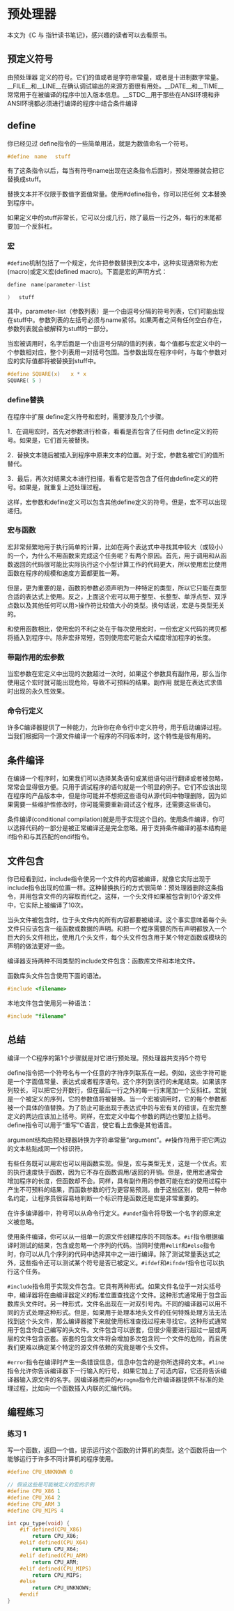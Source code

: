 # 预处理器
本文为《C 与 指针读书笔记》，感兴趣的读者可以去看原书。

## 预定义符号
由预处理器 定义的符号。它们的值或者是字符串常量，或者是十进制数字常量。__FILE__和__LINE__在确认调试输出的来源方面很有用处。__DATE__和__TIME__常常用于在被编译的程序中加入版本信息。__STDC__用于那些在ANSI环境和非ANSI环境都必须进行编译的程序中结合条件编译

## define
你已经见过 define指令的一些简单用法，就是为数值命名一个符号。

```c
#define　name　 stuff
```

有了这条指令以后，每当有符号name出现在这条指令后面时，预处理器就会把它替换成stuff。

替换文本并不仅限于数值字面值常量。使用#define指令，你可以把任何 文本替换到程序中。

如果定义中的stuff非常长，它可以分成几行，除了最后一行之外，每行的末尾都要加一个反斜杠。

### 宏
`#define`机制包括了一个规定，允许把参数替换到文本中，这种实现通常称为宏 (macro)或定义宏(defined macro)。下面是宏的声明方式：

```c
define　name(parameter-list

)　 stuff
```

其中，parameter-list（参数列表）是一个由逗号分隔的符号列表，它们可能出现在stuff中。参数列表的左括号必须与name紧邻。如果两者之间有任何空白存在，参数列表就会被解释为stuff的一部分。

当宏被调用时，名字后面是一个由逗号分隔的值的列表，每个值都与宏定义中的一个参数相对应，整个列表用一对括号包围。当参数出现在程序中时，与每个参数对应的实际值都将被替换到stuff中。

```c
#define SQUARE(x)　　x * x
SQUARE( 5 )
```

### define替换
在程序中扩展 define定义符号和宏时，需要涉及几个步骤。

1．在调用宏时，首先对参数进行检查，看看是否包含了任何由 define定义的符号。如果是，它们首先被替换。

2．替换文本随后被插入到程序中原来文本的位置。对于宏，参数名被它们的值所替代。

3．最后，再次对结果文本进行扫描，看看它是否包含了任何由define定义的符号。如果是，就重复上述处理过程。

这样，宏参数和define定义可以包含其他define定义的符号。但是，宏不可以出现递归。

### 宏与函数
宏非常频繁地用于执行简单的计算，比如在两个表达式中寻找其中较大（或较小）的一个，为什么不用函数来完成这个任务呢？有两个原因。首先，用于调用和从函数返回的代码很可能比实际执行这个小型计算工作的代码更大，所以使用宏比使用函数在程序的规模和速度方面都更胜一筹。

但是，更为重要的是，函数的参数必须声明为一种特定的类型，所以它只能在类型合适的表达式上使用。反之，上面这个宏可以用于整型、长整型、单浮点型、双浮点数以及其他任何可以用>操作符比较值大小的类型。换句话说，宏是与类型无关的。

和使用函数相比，使用宏的不利之处在于每次使用宏时，一份宏定义代码的拷贝都将插入到程序中。除非宏非常短，否则使用宏可能会大幅度增加程序的长度。

### 带副作用的宏参数
当宏参数在宏定义中出现的次数超过一次时，如果这个参数具有副作用，那么当你使用这个宏时就可能出现危险，导致不可预料的结果。副作用 就是在表达式求值时出现的永久性效果。

### 命令行定义
许多C编译器提供了一种能力，允许你在命令行中定义符号，用于启动编译过程。当我们根据同一个源文件编译一个程序的不同版本时，这个特性是很有用的。

## 条件编译
在编译一个程序时，如果我们可以选择某条语句或某组语句进行翻译或者被忽略，常常会显得很方便。只用于调试程序的语句就是一个明显的例子。它们不应该出现在程序的产品版本中，但是你可能并不想把这些语句从源代码中物理删除，因为如果需要一些维护性修改时，你可能需要重新调试这个程序，还需要这些语句。

条件编译(conditional compilation)就是用于实现这个目的。使用条件编译，你可以选择代码的一部分是被正常编译还是完全忽略。用于支持条件编译的基本结构是if指令和与其匹配的endif指令。

## 文件包含
你已经看到过，include指令使另一个文件的内容被编译，就像它实际出现于 include指令出现的位置一样。这种替换执行的方式很简单：预处理器删除这条指令，并用包含文件的内容取而代之。这样，一个头文件如果被包含到10个源文件中，它实际上被编译了10次。

当头文件被包含时，位于头文件内的所有内容都要被编译。这个事实意味着每个头文件只应该包含一组函数或数据的声明。和把一个程序需要的所有声明都放入一个巨大的头文件相比，使用几个头文件，每个头文件包含用于某个特定函数或模块的声明的做法更好一些。

编译器支持两种不同类型的include文件包含：函数库文件和本地文件。

函数库头文件包含使用下面的语法。

```c
#include <filename>
```

本地文件包含使用另一种语法：

```c
#include "filename"
```

## 总结
编译一个C程序的第1个步骤就是对它进行预处理。预处理器共支持5个符号

define指令把一个符号名与一个任意的字符序列联系在一起。例如，这些字符可能是一个字面值常量、表达式或者程序语句。这个序列到该行的末尾结束。如果该序列较长，可以把它分开数行，但在最后一行之外的每一行末尾加一个反斜杠。宏就是一个被定义的序列，它的参数值将被替换。当一个宏被调用时，它的每个参数都被一个具体的值替换。为了防止可能出现于表达式中的与宏有关的错误，在宏完整定义的两边应该加上括号。同样，在宏定义中每个参数的两边也要加上括号。define指令可以用于“重写”C语言，使它看上去像是其他语言。

argument结构由预处理器转换为字符串常量“argument”。`##`操作符用于把它两边的文本粘贴成同一个标识符。

有些任务既可以用宏也可以用函数实现。但是，宏与类型无关，这是一个优点。宏的执行速度快于函数，因为它不存在函数调用/返回的开销。但是，使用宏通常会增加程序的长度，但函数却不会。同样，具有副作用的参数可能在宏的使用过程中产生不可预料的结果，而函数参数的行为更容易预测。由于这些区别，使用一种命名约定，让程序员很容易地判断一个标识符是函数还是宏是非常重要的。

在许多编译器中，符号可以从命令行定义。`#undef`指令将导致一个名字的原来定义被忽略。

使用条件编译，你可以从一组单一的源文件创建程序的不同版本。`#if`指令根据编译时测试的结果，包含或忽略一个序列的代码。当同时使用`#elif`和`#else`指令时，你可以从几个序列的代码中选择其中之一进行编译。除了测试常量表达式之外，这些指令还可以测试某个符号是否已被定义。`#ifdef`和`#ifndef`指令也可以执行这个任务。

`#include`指令用于实现文件包含。它具有两种形式。如果文件名位于一对尖括号中，编译器将在由编译器定义的标准位置查找这个文件。这种形式通常用于包含函数库头文件时。另一种形式，文件名出现在一对双引号内。不同的编译器可以用不同的方式处理这种形式。但是，如果用于处理本地头文件的任何特殊处理方法无法找到这个头文件，那么编译器接下来就使用标准查找过程来寻找它。这种形式通常用于包含你自己编写的头文件。文件包含可以嵌套，但很少需要进行超过一层或两层的文件包含嵌套。嵌套的包含文件将会增加多次包含同一个文件的危险，而且使我们更难以确定某个特定的源文件依赖的究竟是哪个头文件。

`#error`指令在编译时产生一条错误信息，信息中包含的是你所选择的文本。`#line`指令允许你告诉编译器下一行输入的行号，如果它加上了可选内容，它还将告诉编译器输入源文件的名字。因编译器而异的`#progma`指令允许编译器提供不标准的处理过程，比如向一个函数插入内联的汇编代码。

## 编程练习
### 练习 1
写一个函数，返回一个值，提示运行这个函数的计算机的类型。这个函数将由一个能够运行于许多不同计算机的程序使用。

```c
#define CPU_UNKNOWN 0

// 假设这些是可能被定义的宏的示例
#define CPU_X86 1
#define CPU_X64 2
#define CPU_ARM 3
#define CPU_MIPS 4

int cpu_type(void) {
    #if defined(CPU_X86)
        return CPU_X86;
    #elif defined(CPU_X64)
        return CPU_X64;
    #elif defined(CPU_ARM)
        return CPU_ARM;
    #elif defined(CPU_MIPS)
        return CPU_MIPS;
    #else
        return CPU_UNKNOWN;
    #endif
}
```











